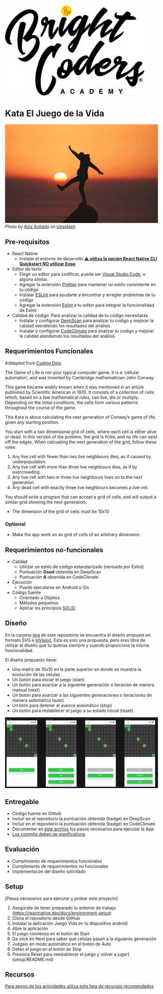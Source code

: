 ![BrightCoders Logo](img/logo-bc.png)

# Kata El Juego de la Vida

![Cover](img/cover.jpg)
<span>Photo by <a href="https://unsplash.com/@acharki95?utm_source=unsplash&amp;utm_medium=referral&amp;utm_content=creditCopyText">Aziz Acharki</a> on <a href="https://unsplash.com/s/photos/life?utm_source=unsplash&amp;utm_medium=referral&amp;utm_content=creditCopyText">Unsplash</a></span>

## Pre-requisitos
-  React Native
   - Instalar el entorno de desarrollo [**:warning: utiliza la opción React Native CLI Quickstart NO utilizar Expo**](https://reactnative.dev/docs/environment-setup)
- Editor de texto
  - Elegir un editor para codificar, puede ser [Visual Studio Code](https://code.visualstudio.com/), o algúno similar.
  - Agregar la extensión [Prettier](https://marketplace.visualstudio.com/items?itemName=esbenp.prettier-vscode) para mantener un estilo consistente en tu código
  - Instalar [ESLint](https://eslint.org/) para ayudarte a encontrar y arreglar problemas de tu código
  - Agregar la extensión [Eslint](https://marketplace.visualstudio.com/items?itemName=dbaeumer.vscode-eslint) a tu editor para integrar la funcionalidad de Eslint
- Calidad de código. Para analizar la calidad de tu código necesitarás
  - Instalar y configurar [DeepScan](https://deepscan.io/) para analizar tu codigo y mejorar la calidad atendiendo los resultados del análisis
  - Instalar y configurar [CodeClimate](https://codeclimate.com/) para analizar tu codigo y mejorar la calidad atendiendo los resultados del análisis
  
## Requerimientos Funcionales
Addapted from [Coding Dojo](https://codingdojo.org)

The Game of Life is not your typical computer game. It is a 'cellular automaton', and was invented by Cambridge mathematician John Conway.

This game became widely known when it was mentioned in an article published by Scientific American in 1970. It consists of a collection of cells which, based on a few mathematical rules, can live, die or multiply. Depending on the initial conditions, the cells form various patterns throughout the course of the game.

This Kata is about calculating the next generation of Conway’s game of life, given any starting position. 

You start with a two dimensional grid of cells, where each cell is either alive or dead. In this version of the problem, the grid is finite, and no life can exist off the edges. When calcuating the next generation of the grid, follow these rules:

1. Any live cell with fewer than two live neighbours dies, as if caused by underpopulation.
2. Any live cell with more than three live neighbours dies, as if by overcrowding.
3. Any live cell with two or three live neighbours lives on to the next generation.
4. Any dead cell with exactly three live neighbours becomes a live cell.

You should write a program that can accept a grid of cells, and will output a similar grid showing the next generation.

- The dimension of the grid of cells must be 10x10

### Optional
- Make the app work on an grid of cells of an arbitrary dimension.

## Requerimientos no-funcionales
 - Calidad
   - Utilizar un estilo de código estandarizado (revisado por Eslint)
   - Puntuación **Good** obtenida en DeepScan
   - Puntuación **A** obtenida en CodeClimate
- Ejecución 
   - Puede ejecutarse en Android o iOs
- Código fuente
   - Orientado a Objetos
   - Métodos pequeños
   - Aplicar los principios [SOLID](https://blog.usejournal.com/how-to-apply-solid-principles-in-react-applications-6c964091a982)
  
## Diseño
  En la carpeta [img](/img) de este repositorio se encuentra el diseño propuest en formato SVG e [InVision](https://www.invisionapp.com/). Esta es solo una propuesta, pero eres libre de utilizar el diseño que tu quieras siempre y cuando proporcione la misma funcionalidad.

El diseño propuesto tiene:
- Una matriz de 10x10 en la parte superior en donde se muestra la evolución de las celulas
- Un botón para iniciar el juego (start)
- Un botón para avanzar a la siguiente generación o iteración de manera manual (next)
- Un botón para avanzar a las siguientes generaciones o iteraciones de manera automatica (auto)
- Un btón para detener el avance automático (stop)
- Un botón para restablecer el juego a su estado inicial (reset)

![Juego Vida](img/game-of-life.png)

## Entregable
- Código fuente en Github
- Incluir en el repositorio la puntuación obtenida (badge) en DeepScan
- Incluir en el repositorio la puntuación obtenida (badge) en CodeClimate
- Documentar en [este archivo](setup/README.md) los pasos necesarios para ejecutar la App
- [Los commits deben se significativos](https://medium.com/better-programming/you-need-meaningful-commit-messages-d869e44e98d4)

## Evaluación
- Cumplimiento de requerimientos funcionales
- Cumplimiento de requerimientos no funcionales
- Implementacón del diseño solicitado

## Setup
[Pasos necesarios para ejecutar y probar este proyecto]
1. Asegúrate de tener preparado tu entorno de trabajo (https://reactnative.dev/docs/environment-setup)
2. Clona el repositorio desde GitHub
3. Instalar la aplicación Juego Vida en tu dispositivo android
4. Abre la aplicación
5. El juego comienza en el botón de Start
6. Da click en Next para saber qué celulas pasan a la siguiente generación
7. Juégalo en modo automático en el botón de Auto
8. Detén el juego en el botón de Stop
9. Presiona Reset para reestablecer el juego y volver a jugar}
(setup/README.md)

## Recursos
[Para apoyo de tus actividades utiliza esta lista de recursos recomendados](https://github.com/bright-coders/commons/tree/master/topics/resources-react-native)
  

